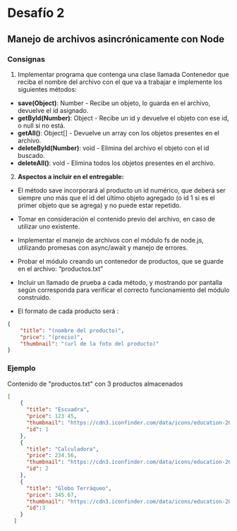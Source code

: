 # Desafío 2
## Manejo de archivos asincrónicamente con Node

### Consignas

1)  Implementar programa que contenga una clase llamada Contenedor que reciba el nombre del archivo con el que va a trabajar e implemente los siguientes métodos:
   
- **save(Object)**: Number - Recibe un objeto, lo guarda en el archivo, devuelve el id asignado.
- **getById(Number)**: Object - Recibe un id y devuelve el objeto con ese id, o null si no está.
- **getAll()**: Object[] - Devuelve un array con los objetos presentes en el archivo.
- **deleteById(Number)**: void - Elimina del archivo el objeto con el id buscado.
- **deleteAll()**: void - Elimina todos los objetos presentes en el archivo.

2) **Aspectos a incluir en el entregable:** 
   
- El método save incorporará al producto un id numérico, que deberá ser siempre uno más que el id del último objeto agregado (o id 1 si es el primer objeto que se agrega) y no puede estar repetido.

- Tomar en consideración el contenido previo del archivo, en caso de utilizar uno existente.

- Implementar el manejo de archivos con el módulo fs de node.js, utilizando promesas con async/await y manejo de errores.

- Probar el módulo creando un contenedor de productos, que se guarde en el archivo: “productos.txt”

- Incluir un llamado de prueba a cada método, y mostrando por pantalla según corresponda para verificar el correcto funcionamiento del módulo construído. 

- El formato de cada producto será :

```json
{
    "title": "(nombre del producto)",
    "price": "(precio)",
    "thumbnail": "(url de la foto del producto)"
}
```
### Ejemplo

Contenido de "productos.txt" con 3 productos almacenados 

```json
[                                                                                                                                                     
    {                                                                                                                                                    
      "title": "Escuadra",                                                                                                                                 
      "price": 123 45,                                                                                                                                     
      "thumbnail": "https://cdn3.iconfinder.com/data/icons/education-209/64/ruler-triangle-stationary-school-256.png",                                     
      "id": 1                                                                                                                                              
    },                                                                                                                                                   
    {                                                                                                                                                    
      "title": "Calculadora",                                                                                                                              
      "price": 234.56,                                                                                                                                     
      "thumbnail": "https://cdn3.iconfinder.com/data/icons/education-209/64/calculator-math-tool-school-256.png",                                          
      "id": 2                                                                                                                                              
    },                                                                                                                                                   
    {                                                                                                                                                    
      "title": "Globo Terráqueo",                                                                                                                          
      "price": 345.67,                                                                                                                                     
      "thumbnail": "https://cdn3.iconfinder.com/data/icons/education-209/64/globe-earth-geograhy-planet-school-256.png",                                   
      "id":3                                                                                                                                              
    }                                                                                                                                                    
  ]  

```


